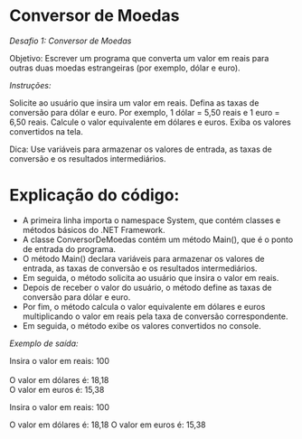 # Conversor de Moedas

*Desafio 1: Conversor de Moedas*

Objetivo: Escrever um programa que converta um valor em reais para outras duas moedas 
estrangeiras (por exemplo, dólar e euro).

*Instruções:*

Solicite ao usuário que insira um valor em reais.
Defina as taxas de conversão para dólar e euro. Por exemplo, 1 dólar = 5,50 reais e 1 euro = 6,50 reais.
Calcule o valor equivalente em dólares e euros.
Exiba os valores convertidos na tela.

Dica: Use variáveis para armazenar os valores de entrada, as taxas de conversão e os resultados intermediários.

# Explicação do código:

- A primeira linha importa o namespace System, que contém classes e métodos básicos do .NET Framework.<br/>
- A classe ConversorDeMoedas contém um método Main(), que é o ponto de entrada do programa.<br/>
- O método Main() declara variáveis para armazenar os valores de entrada, as taxas de conversão e os resultados intermediários.<br/>
- Em seguida, o método solicita ao usuário que insira o valor em reais.<br/>
- Depois de receber o valor do usuário, o método define as taxas de conversão para dólar e euro.<br/>
- Por fim, o método calcula o valor equivalente em dólares e euros multiplicando o valor em reais pela taxa de conversão correspondente.<br/>
- Em seguida, o método exibe os valores convertidos no console.<br/>

*Exemplo de saída:*

Insira o valor em reais: 100 <br/>
<br/>
O valor em dólares é: 18,18 <br/>
O valor em euros é: 15,38 <br/>



Insira o valor em reais: 100

O valor em dólares é: 18,18
O valor em euros é: 15,38
